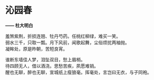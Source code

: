 # 沁园春 

**—— 杜大明白**

羞煞紫荆，折损连翘、牡丹芍药。任桃红柳绿，难买一笑。    
弱水三千，只取一瓢。月下风前，闻歌起舞，尘俗烦扰两袖抛。    
凝眸处，原是昨朝，苦短良宵。

谁断东墙佳人梦，泪坠双目，愁上眉梢。    
待四顾无人，借以酒浇。思愁苦疾，夙愿难销。  
醒也无聊，醉也无聊，宣城纸上瘦狼毫。挥毫处，言岂曰无衣，与子同袍。
